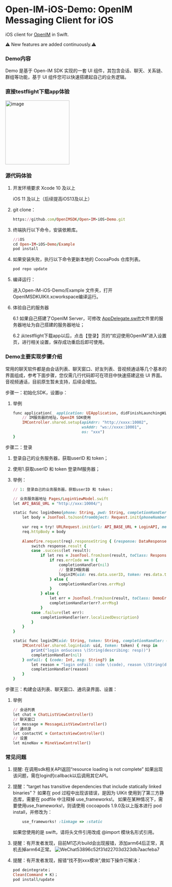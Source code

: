 # Open-IM-iOS-Demo: OpenIM Messaging Client for iOS

iOS client for [OpenIM](https://github.com/OpenIMSDK/Open-IM-Server) in Swift.


⚠️ New features are added continuously.⚠️

### Demo内容
Demo 是基于 Open-IM SDK 实现的一套 UI 组件，其包含会话、聊天、关系链、群组等功能，基于 UI 组件您可以快速搭建起自己的业务逻辑。

### 直接testflight下载app体验

<img src="https://github.com/OpenIMSDK/OpenIM-Docs/blob/main/docs/images/ios_native.png" alt="image" style="width: 200px; " />

### 源代码体验

1. 开发环境要求
    Xcode 10 及以上
    
    iOS 11 及以上（后续提高iOS13及以上）

2. git clone：
    ```ruby
    https://github.com/OpenIMSDK/Open-IM-iOS-Demo.git
    ```

3. 终端执行以下命令，安装依赖库。

    ```ruby
    //iOS
    cd Open-IM-iOS-Demo/Example
    pod install
    ```
4. 如果安装失败，执行以下命令更新本地的 CocoaPods 仓库列表。
    ```ruby
    pod repo update
    ```
5. 编译运行：

    进入Open-IM-iOS-Demo/Example 文件夹，打开OpenIMSDKUIKit.xcworkspace编译运行。
    
6. 体验自己的服务器
 
     6.1 如果自己搭建了OpenIM Server，可修改 [AppDelegate.swift](https://github.com/OpenIMSDK/Open-IM-iOS-Demo/blob/main/Example/OpenIMSDKUIKit/AppDelegate.swift)文件里的服务器地址为自己搭建的服务器地址；

    6.2 从testflight下载app以后，点击【登录】页的“欢迎使用OpenIM”进入设置页，进行相关设置，保存成功重启后即可使用。
    
### Demo主要实现步骤介绍

常用的聊天软件都是由会话列表、聊天窗口、好友列表、音视频通话等几个基本的界面组成，参考下面步骤，您仅需几行代码即可在项目中快速搭建这些 UI 界面。
音视频通话，目前原生暂未支持，后续会增加。
    
步骤一：初始化SDK，设置ip：
1. 举例
    ```ruby
    func application(_ application: UIApplication, didFinishLaunchingWithOptions launchOptions: [UIApplication.LaunchOptionsKey: Any]?) -> Bool {
        // IM服务器的地址，OpenIM SDK使用
        IMController.shared.setup(apiAdrr: "http://xxxx:10002",
                                  wsAddr: "ws://xxxx:10001",
                                  os: "xxx")
    }
    ```

步骤二：登录
1. 登录自己的业务服务器，获取userID 和 token；
2. 使用1.获取userID 和 token 登录IM服务器；
3. 举例：
    ```ruby
    // 1: 登录自己的业务服务器，获取userID 和 token；
    
    // 业务服务器地址 Pages/LoginViewModel.swift
    let API_BASE_URL = "http://xxx:10004/";

    static func loginDemo(phone: String, pwd: String, completionHandler: @escaping ((_ errMsg: String?) -> Void)) {
        let body = JsonTool.toJson(fromObject: Request.init(phoneNumber: phone, pwd: pwd)).data(using: .utf8)
        
        var req = try! URLRequest.init(url: API_BASE_URL + LoginAPI, method: .post)
        req.httpBody = body
        
        Alamofire.request(req).responseString { (response: DataResponse<String>) in
            switch response.result {
            case .success(let result):
                if let res = JsonTool.fromJson(result, toClass: Response.self) {
                    if res.errCode == 0 {
                        completionHandler(nil)
                        // 登录IM服务器
                        loginIM(uid: res.data.userID, token: res.data.token, completionHandler: completionHandler)
                    } else {
                        completionHandler(res.errMsg)
                    }
                } else {
                    let err = JsonTool.fromJson(result, toClass: DemoError.self)
                    completionHandler(err?.errMsg)
                }
            case .failure(let err):
                completionHandler(err.localizedDescription)
            }
        }
    }
    ```
        
    ```ruby
    static func loginIM(uid: String, token: String, completionHandler: @escaping ((_ errMsg: String?) -> Void)) {
        IMController.shared.login(uid: uid, token: token) { resp in
            print("login onSuccess \(String(describing: resp))")
            completionHandler(nil)
        } onFail: { (code: Int, msg: String?) in
            let reason = "login onFail: code \(code), reason \(String(describing: msg))"
            completionHandler(reason)
        }
    }
    ```
    
步骤三：构建会话列表、聊天窗口、通讯录界面、设置：
1. 举例
    ```ruby
    // 会话列表
    let chat = ChatListViewController()
    // 聊天窗口
    let message = MessageListViewController()
    // 通讯录
    let contactVC = ContactsViewController()
    // 设置
    let mineNav = MineViewController()        
    ```


### 常见问题

1. 提醒: 在调用sdk相关API返回“resource loading is not complete”
    如果出现该问题，需在login的callback以后调用其它API。

2. 提醒：“target has transitive dependencies that include statically linked binaries”？
    如果在 pod 过程中出现该错误，是因为 UIKit 使用到了第三方静态库，需要在 podfile 中注释掉 use_frameworks!。
    如果在某种情况下，需要使用use_frameworks!，则请使用 cocoapods 1.9.0及以上版本进行 pod install，并修改为：
    ```ruby
        use_frameworks! :linkage => :static
    ```
    如果您使用的是 swift，请将头文件引用改成 @import 模块名形式引用。
3. 提醒：有开发者发现，目前M1芯片build会出现报错，添加arm64后正常，真机去掉arm64正常。
![WeChat53896c52f31d22703d323db7aacfeba7](https://user-images.githubusercontent.com/99468005/177078181-7c7614b6-4282-4f1f-bf4a-e7af105ec4b6.png)
4. 提醒：有开发者发现，报错“找不到xxx模块”,做如下操作可解决：
    ```ruby
    pod deintegrate；
    Clean(Command + K)；
    pod install/update
    ```


